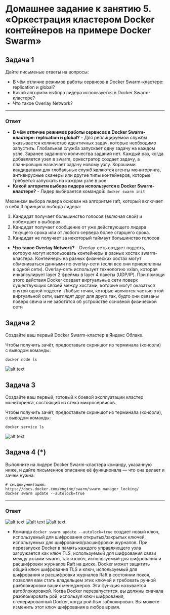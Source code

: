 # Домашнее задание к занятию 5. «Оркестрация кластером Docker контейнеров на примере Docker Swarm»

## Задача 1

Дайте письменые ответы на вопросы:

- В чём отличие режимов работы сервисов в Docker Swarm-кластере: replication и global?
- Какой алгоритм выбора лидера используется в Docker Swarm-кластере?
- Что такое Overlay Network?

---
### Ответ
* **В чём отличие режимов работы сервисов в Docker Swarm-кластере: replication и global?** - Для реплицируемой службы указывается количество идентичных задач, которые необходимо запустить.
Глобальная служба запускает одну задачу на каждом узле. Заранее заданного количества заданий нет. Каждый раз, когда добавляется узел в swarm, оркестратор создает задачу, а планировщик назначает задачу новому узлу. Хорошими кандидатами для глобальных служб являются агенты мониторинга, антивирусные сканеры или другие типы контейнеров, которые требуется запускать на каждом узле в рое
* **Какой алгоритм выбора лидера используется в Docker Swarm-кластере?** - 
Лидер выбирается командой:
```docker swarm init```

Механизм выбора лидера основан на алгоритме raft, который включает в себя 3 принципа выбора лидера:
1) Кандидат получает большинство голосов (включая свой) и побеждает в выборах.
2) Кандидат получает сообщение от уже действующего лидера текущего срока или от любого сервера более старшего срока.
3) Кандидат не получает за некоторый таймаут большинство голосов

* **Что такое Overlay Network?** - Overlay-сеть создает подсеть, которую могут использовать контейнеры в разных хостах swarm-кластера. Контейнеры на разных физических хостах могут обмениваться данными по overlay-сети (если все они прикреплены к одной сети). Overlay-сеть использует технологию vxlan, которая инкапсулирует layer 2 фреймы в layer 4 пакеты (UDP/IP). При помощи этого действия Docker создает виртуальные сети поверх существующих связей между хостами, которые могут оказаться внутри одной подсети. Любые точки, которые являются частью этой виртуальной сети, выглядят друг для друга так, будто они связаны поверх свича и не заботятся об устройстве основной физической сети

## Задача 2

Создайте ваш первый Docker Swarm-кластер в Яндекс Облаке.

Чтобы получить зачёт, предоставьте скриншот из терминала (консоли) с выводом команды:
```
docker node ls
```
![alt text](https://github.com/filipp761/Netology-sdb-homewoks/blob/main/05-virt-05-docker-swarm/docker_node_ls.png)

## Задача 3

Создайте ваш первый, готовый к боевой эксплуатации кластер мониторинга, состоящий из стека микросервисов.

Чтобы получить зачёт, предоставьте скриншот из терминала (консоли), с выводом команды:
```
docker service ls
```
![alt text](https://github.com/filipp761/Netology-sdb-homewoks/blob/main/05-virt-05-docker-swarm/docker_service.png)

## Задача 4 (*)

Выполните на лидере Docker Swarm-кластера команду, указанную ниже, и дайте письменное описание её функционала — что она делает и зачем нужна:
```
# см.документацию: https://docs.docker.com/engine/swarm/swarm_manager_locking/
docker swarm update --autolock=true
```
---
### Ответ
![alt text](https://github.com/filipp761/Netology-sdb-homewoks/blob/main/05-virt-05-docker-swarm/autolock.png)
![alt text](https://github.com/filipp761/Netology-sdb-homewoks/blob/main/05-virt-05-docker-swarm/autolock_2.png)
![alt text](https://github.com/filipp761/Netology-sdb-homewoks/blob/main/05-virt-05-docker-swarm/autolock_3.png)
* Команда ```docker swarm update --autolock=true``` создает новый ключ, используемый для шифрования открытых/закрытых ключей, используемых для шифрования/расшифровки журналов. При перезапуске Docker в память каждого управляющего узла загружается как ключ TLS, используемый для шифрования связи между узлами swarm, так и ключ, используемый для шифрования и расшифровки журналов Raft на диске. Docker может защитить общий ключ шифрования TLS и ключ, используемый для шифрования и расшифровки журналов Raft в состоянии покоя, позволяя вам стать владельцем этих ключей и требовать ручной разблокировки ваших менеджеров. Эта функция называется автоблокировкой.
Когда Docker перезапустится, вы должны сначала разблокировать рой, используя ключ шифрования, сгенерированный Docker, когда рой был заблокирован. Вы можете изменить этот ключ шифрования в любое время.
